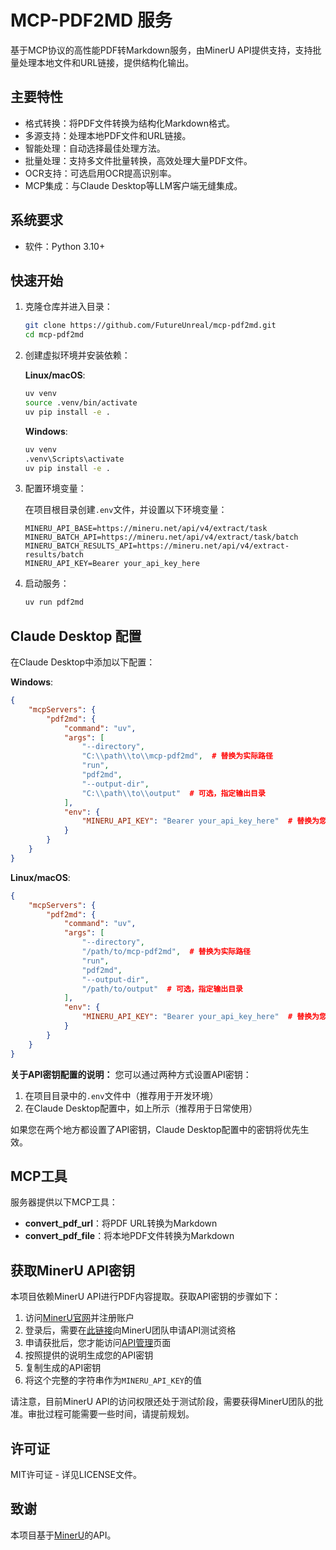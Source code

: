 # MCP-PDF2MD 服务

基于MCP协议的高性能PDF转Markdown服务，由MinerU API提供支持，支持批量处理本地文件和URL链接，提供结构化输出。

## 主要特性

- 格式转换：将PDF文件转换为结构化Markdown格式。
- 多源支持：处理本地PDF文件和URL链接。
- 智能处理：自动选择最佳处理方法。
- 批量处理：支持多文件批量转换，高效处理大量PDF文件。
- OCR支持：可选启用OCR提高识别率。
- MCP集成：与Claude Desktop等LLM客户端无缝集成。

## 系统要求

- 软件：Python 3.10+

## 快速开始

1. 克隆仓库并进入目录：
   ```bash
   git clone https://github.com/FutureUnreal/mcp-pdf2md.git
   cd mcp-pdf2md
   ```

2. 创建虚拟环境并安装依赖：
   
   **Linux/macOS**:
   ```bash
   uv venv
   source .venv/bin/activate
   uv pip install -e .
   ```
   
   **Windows**:
   ```bash
   uv venv
   .venv\Scripts\activate
   uv pip install -e .
   ```

3. 配置环境变量：

   在项目根目录创建`.env`文件，并设置以下环境变量：
   ```
   MINERU_API_BASE=https://mineru.net/api/v4/extract/task
   MINERU_BATCH_API=https://mineru.net/api/v4/extract/task/batch
   MINERU_BATCH_RESULTS_API=https://mineru.net/api/v4/extract-results/batch
   MINERU_API_KEY=Bearer your_api_key_here
   ```

4. 启动服务：
   ```bash
   uv run pdf2md
   ```

## Claude Desktop 配置

在Claude Desktop中添加以下配置：

**Windows**:
```json
{
    "mcpServers": {
        "pdf2md": {
            "command": "uv",
            "args": [
                "--directory",
                "C:\\path\\to\\mcp-pdf2md",  # 替换为实际路径
                "run",
                "pdf2md",
                "--output-dir",
                "C:\\path\\to\\output"  # 可选，指定输出目录
            ],
            "env": {
                "MINERU_API_KEY": "Bearer your_api_key_here"  # 替换为您的API密钥
            }
        }
    }
}
```

**Linux/macOS**:
```json
{
    "mcpServers": {
        "pdf2md": {
            "command": "uv",
            "args": [
                "--directory",
                "/path/to/mcp-pdf2md",  # 替换为实际路径
                "run",
                "pdf2md",
                "--output-dir",
                "/path/to/output"  # 可选，指定输出目录
            ],
            "env": {
                "MINERU_API_KEY": "Bearer your_api_key_here"  # 替换为您的API密钥
            }
        }
    }
}
```

**关于API密钥配置的说明：**
您可以通过两种方式设置API密钥：
1. 在项目目录中的`.env`文件中（推荐用于开发环境）
2. 在Claude Desktop配置中，如上所示（推荐用于日常使用）

如果您在两个地方都设置了API密钥，Claude Desktop配置中的密钥将优先生效。

## MCP工具

服务器提供以下MCP工具：

- **convert_pdf_url**：将PDF URL转换为Markdown
- **convert_pdf_file**：将本地PDF文件转换为Markdown

## 获取MinerU API密钥

本项目依赖MinerU API进行PDF内容提取。获取API密钥的步骤如下：

1. 访问[MinerU官网](https://mineru.net/)并注册账户
2. 登录后，需要在[此链接](https://mineru.net/apiManage/docs?openApplyModal=true)向MinerU团队申请API测试资格
3. 申请获批后，您才能访问[API管理](https://mineru.net/apiManage/token)页面
4. 按照提供的说明生成您的API密钥
5. 复制生成的API密钥
6. 将这个完整的字符串作为`MINERU_API_KEY`的值

请注意，目前MinerU API的访问权限还处于测试阶段，需要获得MinerU团队的批准。审批过程可能需要一些时间，请提前规划。

## 许可证

MIT许可证 - 详见LICENSE文件。

## 致谢

本项目基于[MinerU](https://github.com/opendatalab/MinerU/tree/master)的API。

